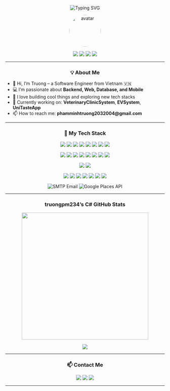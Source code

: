 <p align="center">
  <img src="https://readme-typing-svg.herokuapp.com?font=Fira+Code&duration=2500&pause=400&color=FAAE42&background=FFFFFF00&center=true&vCenter=true&multiline=true&width=800&height=85&lines=Hi+%F0%9F%91%8B%2C+I%E2%80%99m+Truong!;Passionate+about+Code+%F0%9F%92%BB+and+Learning+New+Things!;Welcome+to+my+GitHub+Profile!+%F0%9F%8C%9F" alt="Typing SVG" />
</p>

<p align="center">
  <img src="https://jbagy.me/wp-content/uploads/2025/03/Hinh-anh-avatar-shin-cau-be-but-chi-cute-7.jpg" alt="avatar" width="100" style="border-radius:50%;"/><br>
</p>

<p align="center">
  <a href="mailto:phamminhtruong2032004@gmail.com"><img src="https://img.shields.io/badge/Email-FAAE42?style=flat-square&logo=gmail&logoColor=white"/></a>
  <a href="https://facebook.com/mtrg234"><img src="https://img.shields.io/badge/Facebook-1877F2?style=flat-square&logo=facebook&logoColor=white"/></a>
  <a href="https://linkedin.com/in/phạm-minh-trường-593085303"><img src="https://img.shields.io/badge/LinkedIn-0A66C2?style=flat-square&logo=linkedin&logoColor=white"/></a>
  <a href="https://github.com/truongpm234"><img src="https://img.shields.io/badge/GitHub-333?style=flat-square&logo=github&logoColor=white"/></a>
</p>


---

<h3 align="center">💡 About Me</h3>
<ul>
  <li>🌱 Hi, I’m Truong – a Software Engineer from Vietnam 🇻🇳</li>
  <li>💻 I’m passionate about <b>Backend, Web, Database, and Mobile</b></li>
  <li>🚀 I love building cool things and exploring new tech stacks</li>
  <li>🎯 Currently working on: <b>VeterinaryClinicSystem</b>, <b>EVSystem</b>, <b>UniTasteApp</b></li>
  <li>📫 How to reach me: <b>phamminhtruong2032004@gmail.com</b></li>
</ul>

---
<h3 align="center">🚀 My Tech Stack</h3>

<p align="center">
  <!-- Programming languages -->
  <img src="https://img.shields.io/badge/C-00599C?style=for-the-badge&logo=c&logoColor=white"/>
  <img src="https://img.shields.io/badge/C%2B%2B-00599C?style=for-the-badge&logo=c%2B%2B&logoColor=white"/>
  <img src="https://img.shields.io/badge/C%23-239120?style=for-the-badge&logo=c-sharp&logoColor=white"/>
  <img src="https://img.shields.io/badge/Java-007396?style=for-the-badge&logo=java&logoColor=white"/>
  <img src="https://img.shields.io/badge/SQL-003B57?style=for-the-badge&logo=sql&logoColor=white"/>
  <img src="https://img.shields.io/badge/JavaScript-F7DF1E?style=for-the-badge&logo=javascript&logoColor=black"/>
  <img src="https://img.shields.io/badge/HTML-E34F26?style=for-the-badge&logo=html5&logoColor=white"/>
  <img src="https://img.shields.io/badge/CSS-1572B6?style=for-the-badge&logo=css3&logoColor=white"/>
</p>

<p align="center">
  <!-- Frameworks / Libraries / Build Tools -->
  <img src="https://img.shields.io/badge/.NET-512BD4?style=for-the-badge&logo=dotnet&logoColor=white"/>
  <img src="https://img.shields.io/badge/ASP.NET-5C2D91?style=for-the-badge&logo=dotnet&logoColor=white"/>
  <img src="https://img.shields.io/badge/Entity%20Framework-68217A?style=for-the-badge&logo=entity-framework&logoColor=white"/>
  <img src="https://img.shields.io/badge/Razor%20Pages-purple?style=for-the-badge"/>
  <img src="https://img.shields.io/badge/Unity-000000?style=for-the-badge&logo=unity&logoColor=white"/>
  <img src="https://img.shields.io/badge/Bootstrap-7952B3?style=for-the-badge&logo=bootstrap&logoColor=white"/>
  <img src="https://img.shields.io/badge/Maven-FF0000?style=for-the-badge&logo=apache-maven&logoColor=white"/>
  <img src="https://img.shields.io/badge/JSP-007396?style=for-the-badge&logo=java&logoColor=white"/>
</p>

<p align="center">
  <!-- Databases -->
  <img src="https://img.shields.io/badge/Microsoft%20SQL%20Server-CC2927?style=for-the-badge&logo=microsoft-sql-server&logoColor=white"/>
  <img src="https://img.shields.io/badge/Azure%20Database-0078D4?style=for-the-badge&logo=microsoftazure&logoColor=white"/>
</p>

<p align="center">
  <!-- Tools -->
  <img src="https://img.shields.io/badge/IntelliJ%20IDEA-000000?style=for-the-badge&logo=intellij-idea&logoColor=white"/>
  <img src="https://img.shields.io/badge/Visual%20Studio-5C2D91?style=for-the-badge&logo=visual-studio&logoColor=white"/>
  <img src="https://img.shields.io/badge/VS%20Code-007ACC?style=for-the-badge&logo=visual-studio-code&logoColor=white"/>
  <img src="https://img.shields.io/badge/Git-F05032?style=for-the-badge&logo=git&logoColor=white"/>
  <img src="https://img.shields.io/badge/GitHub-181717?style=for-the-badge&logo=github&logoColor=white"/>
  <img src="https://img.shields.io/badge/Docker-2496ED?style=for-the-badge&logo=docker&logoColor=white"/>
  <img src="https://img.shields.io/badge/Postman-FF6C37?style=for-the-badge&logo=postman&logoColor=white"/>
</p>

<p align="center">
  <!-- APIs & Services -->
  <img src="https://img.shields.io/badge/SMTP%20Email-0072C6?style=for-the-badge&logo=gmail&logoColor=white" alt="SMTP Email"/>
  <img src="https://img.shields.io/badge/Google%20Places%20API-4285F4?style=for-the-badge&logo=google&logoColor=white" alt="Google Places API"/>
</p>

---
<h3 align="center">truongpm234’s C# GitHub Stats</h3>
<p align="center">
  <img src="https://github-profile-summary-cards.vercel.app/api/cards/profile-details?username=truongpm234&theme=github_dark" width="400"/>
</p>
<p align="center">
  <img src="https://skillicons.dev/icons?i=cs,github,git,azure,dotnet,unity" />
</p>

---

<h3 align="center">📫 Contact Me</h3>
<p align="center">
  <a href="mailto:phamminhtruong2032004@gmail.com"><img src="https://img.shields.io/badge/Gmail-FAAE42?style=for-the-badge&logo=gmail&logoColor=white"/></a>
  <a href="https://facebook.com/mtrg234"><img src="https://img.shields.io/badge/Facebook-1877F2?style=for-the-badge&logo=facebook&logoColor=white"/></a>
  <a href="https://linkedin.com/in/phạm-minh-trường-593085303"><img src="https://img.shields.io/badge/LinkedIn-0A66C2?style=for-the-badge&logo=linkedin&logoColor=white"/></a>
</p>

---

<!--
## 🧑‍💻 Latest Projects

- [VeterinaryClinicSystem](https://github.com/truongpm234/VeterinaryClinicSystem) - Multi-role clinic management system.
- [EVSystem](https://github.com/truongpm234/EVSystem) - EV Service Center maintenance platform.
- [UniTasteApp](https://github.com/truongpm234/UniTasteApp) - F&B social review and AI recommendation.
-->

<!-- END -->
